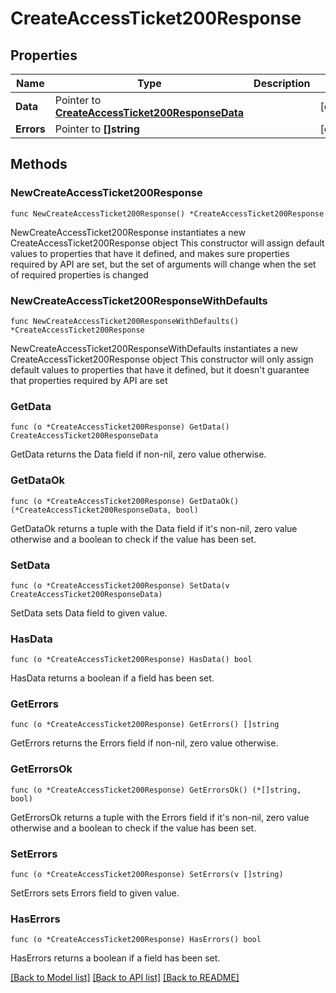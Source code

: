 # CreateAccessTicket200Response

## Properties

Name | Type | Description | Notes
------------ | ------------- | ------------- | -------------
**Data** | Pointer to [**CreateAccessTicket200ResponseData**](CreateAccessTicket200ResponseData.md) |  | [optional] 
**Errors** | Pointer to **[]string** |  | [optional] 

## Methods

### NewCreateAccessTicket200Response

`func NewCreateAccessTicket200Response() *CreateAccessTicket200Response`

NewCreateAccessTicket200Response instantiates a new CreateAccessTicket200Response object
This constructor will assign default values to properties that have it defined,
and makes sure properties required by API are set, but the set of arguments
will change when the set of required properties is changed

### NewCreateAccessTicket200ResponseWithDefaults

`func NewCreateAccessTicket200ResponseWithDefaults() *CreateAccessTicket200Response`

NewCreateAccessTicket200ResponseWithDefaults instantiates a new CreateAccessTicket200Response object
This constructor will only assign default values to properties that have it defined,
but it doesn't guarantee that properties required by API are set

### GetData

`func (o *CreateAccessTicket200Response) GetData() CreateAccessTicket200ResponseData`

GetData returns the Data field if non-nil, zero value otherwise.

### GetDataOk

`func (o *CreateAccessTicket200Response) GetDataOk() (*CreateAccessTicket200ResponseData, bool)`

GetDataOk returns a tuple with the Data field if it's non-nil, zero value otherwise
and a boolean to check if the value has been set.

### SetData

`func (o *CreateAccessTicket200Response) SetData(v CreateAccessTicket200ResponseData)`

SetData sets Data field to given value.

### HasData

`func (o *CreateAccessTicket200Response) HasData() bool`

HasData returns a boolean if a field has been set.

### GetErrors

`func (o *CreateAccessTicket200Response) GetErrors() []string`

GetErrors returns the Errors field if non-nil, zero value otherwise.

### GetErrorsOk

`func (o *CreateAccessTicket200Response) GetErrorsOk() (*[]string, bool)`

GetErrorsOk returns a tuple with the Errors field if it's non-nil, zero value otherwise
and a boolean to check if the value has been set.

### SetErrors

`func (o *CreateAccessTicket200Response) SetErrors(v []string)`

SetErrors sets Errors field to given value.

### HasErrors

`func (o *CreateAccessTicket200Response) HasErrors() bool`

HasErrors returns a boolean if a field has been set.


[[Back to Model list]](../README.md#documentation-for-models) [[Back to API list]](../README.md#documentation-for-api-endpoints) [[Back to README]](../README.md)


